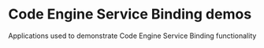 # Code Engine Service Binding demos

Applications used to demonstrate Code Engine Service Binding functionality